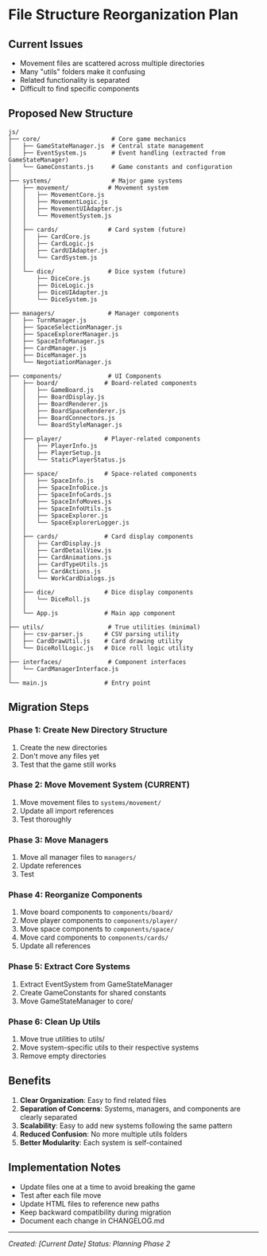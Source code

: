 # File Structure Reorganization Plan

## Current Issues
- Movement files are scattered across multiple directories
- Many "utils" folders make it confusing
- Related functionality is separated
- Difficult to find specific components

## Proposed New Structure

```
js/
├── core/                    # Core game mechanics
│   ├── GameStateManager.js  # Central state management
│   ├── EventSystem.js       # Event handling (extracted from GameStateManager)
│   └── GameConstants.js     # Game constants and configuration
│
├── systems/                 # Major game systems
│   ├── movement/           # Movement system
│   │   ├── MovementCore.js
│   │   ├── MovementLogic.js
│   │   ├── MovementUIAdapter.js
│   │   └── MovementSystem.js
│   │
│   ├── cards/              # Card system (future)
│   │   ├── CardCore.js
│   │   ├── CardLogic.js
│   │   ├── CardUIAdapter.js
│   │   └── CardSystem.js
│   │
│   └── dice/               # Dice system (future)
│       ├── DiceCore.js
│       ├── DiceLogic.js
│       ├── DiceUIAdapter.js
│       └── DiceSystem.js
│
├── managers/               # Manager components
│   ├── TurnManager.js
│   ├── SpaceSelectionManager.js
│   ├── SpaceExplorerManager.js
│   ├── SpaceInfoManager.js
│   ├── CardManager.js
│   ├── DiceManager.js
│   └── NegotiationManager.js
│
├── components/             # UI Components
│   ├── board/             # Board-related components
│   │   ├── GameBoard.js
│   │   ├── BoardDisplay.js
│   │   ├── BoardRenderer.js
│   │   ├── BoardSpaceRenderer.js
│   │   ├── BoardConnectors.js
│   │   └── BoardStyleManager.js
│   │
│   ├── player/            # Player-related components
│   │   ├── PlayerInfo.js
│   │   ├── PlayerSetup.js
│   │   └── StaticPlayerStatus.js
│   │
│   ├── space/             # Space-related components
│   │   ├── SpaceInfo.js
│   │   ├── SpaceInfoDice.js
│   │   ├── SpaceInfoCards.js
│   │   ├── SpaceInfoMoves.js
│   │   ├── SpaceInfoUtils.js
│   │   ├── SpaceExplorer.js
│   │   └── SpaceExplorerLogger.js
│   │
│   ├── cards/             # Card display components
│   │   ├── CardDisplay.js
│   │   ├── CardDetailView.js
│   │   ├── CardAnimations.js
│   │   ├── CardTypeUtils.js
│   │   ├── CardActions.js
│   │   └── WorkCardDialogs.js
│   │
│   ├── dice/              # Dice display components
│   │   └── DiceRoll.js
│   │
│   └── App.js             # Main app component
│
├── utils/                  # True utilities (minimal)
│   ├── csv-parser.js      # CSV parsing utility
│   ├── CardDrawUtil.js    # Card drawing utility
│   └── DiceRollLogic.js   # Dice roll logic utility
│
├── interfaces/             # Component interfaces
│   └── CardManagerInterface.js
│
└── main.js                # Entry point
```

## Migration Steps

### Phase 1: Create New Directory Structure
1. Create the new directories
2. Don't move any files yet
3. Test that the game still works

### Phase 2: Move Movement System (CURRENT)
1. Move movement files to `systems/movement/`
2. Update all import references
3. Test thoroughly

### Phase 3: Move Managers
1. Move all manager files to `managers/`
2. Update references
3. Test

### Phase 4: Reorganize Components
1. Move board components to `components/board/`
2. Move player components to `components/player/`
3. Move space components to `components/space/`
4. Move card components to `components/cards/`
5. Update all references

### Phase 5: Extract Core Systems
1. Extract EventSystem from GameStateManager
2. Create GameConstants for shared constants
3. Move GameStateManager to core/

### Phase 6: Clean Up Utils
1. Move true utilities to utils/
2. Move system-specific utils to their respective systems
3. Remove empty directories

## Benefits

1. **Clear Organization**: Easy to find related files
2. **Separation of Concerns**: Systems, managers, and components are clearly separated
3. **Scalability**: Easy to add new systems following the same pattern
4. **Reduced Confusion**: No more multiple utils folders
5. **Better Modularity**: Each system is self-contained

## Implementation Notes

- Update files one at a time to avoid breaking the game
- Test after each file move
- Update HTML files to reference new paths
- Keep backward compatibility during migration
- Document each change in CHANGELOG.md

---

*Created: [Current Date]*
*Status: Planning Phase 2*
